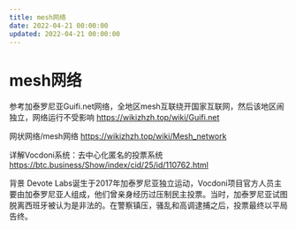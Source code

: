 ```yaml
---
title: mesh网络
date: 2022-04-21 00:00:00
updated: 2022-04-21 00:00:00
---
```


# mesh网络

参考加泰罗尼亚Guifi.net网络，全地区mesh互联绕开国家互联网，然后该地区闹独立，网络运行不受影响
https://wikizhzh.top/wiki/Guifi.net

网状网络/mesh网络
https://wikizhzh.top/wiki/Mesh_network

详解Vocdoni系统：去中心化匿名的投票系统
https://btc.business/Show/index/cid/25/id/110762.html

背景
Devote Labs诞生于2017年加泰罗尼亚独立运动，Vocdoni项目官方人员主要由加泰罗尼亚人组成，他们曾亲身经历过压制民主投票。当时，加泰罗尼亚试图脱离西班牙被认为是非法的。在警察镇压，骚乱和高调逮捕之后，投票最终以平局告终。
